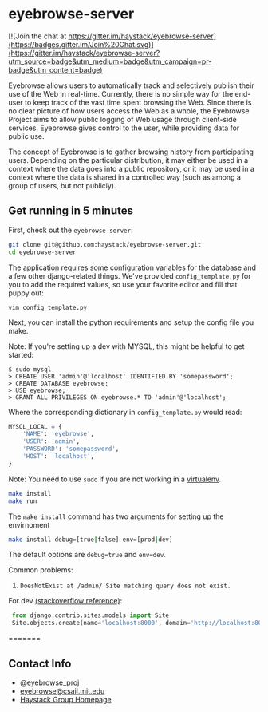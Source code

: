 eyebrowse-server
===========
[![Join the chat at https://gitter.im/haystack/eyebrowse-server](https://badges.gitter.im/Join%20Chat.svg)](https://gitter.im/haystack/eyebrowse-server?utm_source=badge&utm_medium=badge&utm_campaign=pr-badge&utm_content=badge)

Eyebrowse allows users to automatically track and selectively publish their use
of the Web in real-time. Currently, there is no simple way for the end-user to
keep track of the vast time spent browsing the Web. Since there is no clear
picture of how users access the Web as a whole, the Eyebrowse Project aims to
allow public logging of Web usage through client-side services. Eyebrowse gives
control to the user, while providing data for public use.

The concept of Eyebrowse is to gather browsing history from participating
users. Depending on the particular distribution, it may either be used in a
context where the data goes into a public repository, or it may be used in a
context where the data is shared in a controlled way (such as among a group of
users, but not publicly).

## Get running in 5 minutes

First, check out the `eyebrowse-server`:

```bash
git clone git@github.com:haystack/eyebrowse-server.git
cd eyebrowse-server
```
The application requires some configuration variables for the database and a few
other django-related things. We've provided `config_template.py` for you to
add the required values, so use your favorite editor and fill that puppy out:

```vim
vim config_template.py
```
Next, you can install the python requirements and setup the config file you make.

Note: If you're setting up a dev with MYSQL, this might be helpful to get
started:

```mysql
$ sudo mysql
> CREATE USER 'admin'@'localhost' IDENTIFIED BY 'somepassword';
> CREATE DATABASE eyebrowse;
> USE eyebrowse;
> GRANT ALL PRIVILEGES ON eyebrowse.* TO 'admin'@'localhost';
```

Where the corresponding dictionary in `config_template.py` would read:
```python
MYSQL_LOCAL = {
    'NAME': 'eyebrowse',
    'USER': 'admin',
    'PASSWORD': 'somepassword',
    'HOST': 'localhost',
}
```

Note: You need to use `sudo` if you are not working in a
[virtualenv](http://docs.python-guide.org/en/latest/dev/virtualenvs/).

```bash
make install
make run
```

The `make install` command has two arguments for setting up the envirnoment
```bash
make install debug=[true|false] env=[prod|dev]
```
The default options are `debug=true` and `env=dev`.

Common problems:

1. `DoesNotExist at /admin/ Site matching query does not exist.`

For dev [(stackoverflow reference)](http://stackoverflow.com/questions/11476210/getting-site-matching-query-does-not-exist-error-after-creating-django-admin):
  ```python
   from django.contrib.sites.models import Site
   Site.objects.create(name='localhost:8000', domain='http://localhost:8000')
  ```
=======

## Contact Info

+ [@eyebrowse_proj](https://twitter.com/eyebrowse_proj)
+ [eyebrowse@csail.mit.edu](mailto:eyebrowse@csail.mit.edu)
+ [Haystack Group Homepage](http://haystack.csail.mit.edu/)
